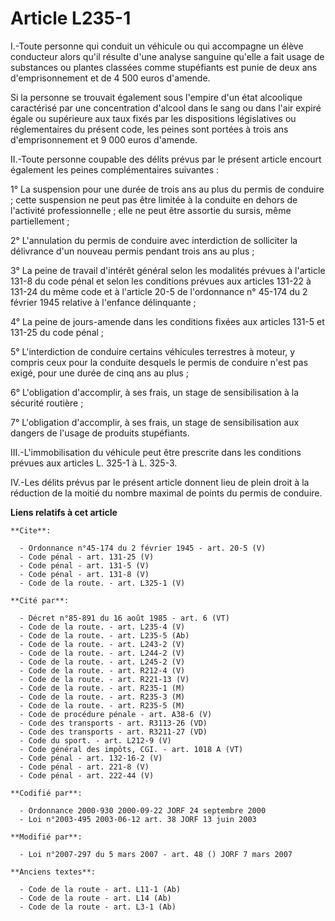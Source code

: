 # Article L235-1

I.-Toute personne qui conduit un véhicule ou qui accompagne un élève conducteur alors qu'il résulte d'une analyse sanguine
qu'elle a fait usage de substances ou plantes classées comme stupéfiants est punie de deux ans d'emprisonnement et de 4 500
euros d'amende. 

Si la personne se trouvait également sous l'empire d'un état alcoolique caractérisé par une concentration d'alcool dans le
sang ou dans l'air expiré égale ou supérieure aux taux fixés par les dispositions législatives ou réglementaires du présent
code, les peines sont portées à trois ans d'emprisonnement et 9 000 euros d'amende. 

II.-Toute personne coupable des délits prévus par le présent article encourt également les peines complémentaires
suivantes : 

1° La suspension pour une durée de trois ans au plus du permis de conduire ; cette suspension ne peut pas être limitée à la
conduite en dehors de l'activité professionnelle ; elle ne peut être assortie du sursis, même partiellement ; 

2° L'annulation du permis de conduire avec interdiction de solliciter la délivrance d'un nouveau permis pendant trois ans au
plus ; 

3° La peine de travail d'intérêt général selon les modalités prévues à l'article 131-8 du code pénal et selon les conditions
prévues aux articles 131-22 à 131-24 du même code et à l'article 20-5 de l'ordonnance n° 45-174 du 2 février 1945 relative à
l'enfance délinquante ; 

4° La peine de jours-amende dans les conditions fixées aux articles 131-5 et 131-25 du code pénal ; 

5° L'interdiction de conduire certains véhicules terrestres à moteur, y compris ceux pour la conduite desquels le permis de
conduire n'est pas exigé, pour une durée de cinq ans au plus ; 

6° L'obligation d'accomplir, à ses frais, un stage de sensibilisation à la sécurité routière ; 

7° L'obligation d'accomplir, à ses frais, un stage de sensibilisation aux dangers de l'usage de produits stupéfiants. 

III.-L'immobilisation du véhicule peut être prescrite dans les conditions prévues aux articles L. 325-1 à L. 325-3. 

IV.-Les délits prévus par le présent article donnent lieu de plein droit à la réduction de la moitié du nombre maximal de
points du permis de conduire.

**Liens relatifs à cet article**

	**Cite**:

	  - Ordonnance n°45-174 du 2 février 1945 - art. 20-5 (V)
	  - Code pénal - art. 131-25 (V)
	  - Code pénal - art. 131-5 (V)
	  - Code pénal - art. 131-8 (V)
	  - Code de la route. - art. L325-1 (V)

	**Cité par**:

	  - Décret n°85-891 du 16 août 1985 - art. 6 (VT)
	  - Code de la route. - art. L235-4 (V)
	  - Code de la route. - art. L235-5 (Ab)
	  - Code de la route. - art. L243-2 (V)
	  - Code de la route. - art. L244-2 (V)
	  - Code de la route. - art. L245-2 (V)
	  - Code de la route. - art. R212-4 (V)
	  - Code de la route. - art. R221-13 (V)
	  - Code de la route. - art. R235-1 (M)
	  - Code de la route. - art. R235-3 (M)
	  - Code de la route. - art. R235-5 (M)
	  - Code de procédure pénale - art. A38-6 (V)
	  - Code des transports - art. R3113-26 (VD)
	  - Code des transports - art. R3211-27 (VD)
	  - Code du sport. - art. L212-9 (V)
	  - Code général des impôts, CGI. - art. 1018 A (VT)
	  - Code pénal - art. 132-16-2 (V)
	  - Code pénal - art. 221-8 (V)
	  - Code pénal - art. 222-44 (V)

	**Codifié par**:

	  - Ordonnance 2000-930 2000-09-22 JORF 24 septembre 2000
	  - Loi n°2003-495 2003-06-12 art. 38 JORF 13 juin 2003

	**Modifié par**:

	  - Loi n°2007-297 du 5 mars 2007 - art. 48 () JORF 7 mars 2007

	**Anciens textes**:

	  - Code de la route - art. L11-1 (Ab)
	  - Code de la route - art. L14 (Ab)
	  - Code de la route - art. L3-1 (Ab)
